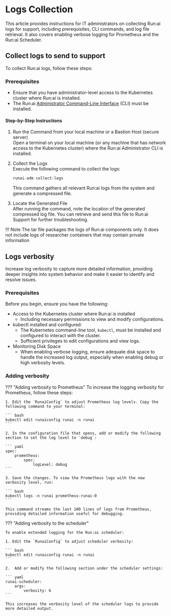 
# Logs Collection

This article provides instructions for IT administrators on collecting Run:ai logs for support, including prerequisites, CLI commands, and log file retrieval. It also covers enabling verbose logging for Prometheus and the Run:ai Scheduler.

## Collect logs to send to support

To collect Run:ai logs, follow these steps:

### Prerequisites

* Ensure that you have administrator-level access to the Kubernetes cluster where Run:ai is installed.  
* The Run:ai [Administrator Command-Line Interface](../config/cli-admin-install.md) (CLI) must be installed.

#### Step-by-Step Instructions

1. Run the Command from your local machine or a Bastion Host (secure server)  
   Open a terminal on your local machine (or any machine that has network access to the Kubernetes cluster) where the Run:ai Administrator CLI is installed.  
2. Collect the Logs  
    Execute the following command to collect the logs:  

    ``` bash
    runai-adm collect-logs
    ```

    This command gathers all relevant Run:ai logs from the system and generate a compressed file.

3. Locate the Generated File  
   After running the command, note the location of the generated compressed log file. You can retrieve and send this file to Run:ai Support for further troubleshooting.

!!! Note
    The tar file packages the logs of Run:ai components only. It does not include logs of researcher containers that may contain private information

## Logs verbosity

Increase log verbosity to capture more detailed information, providing deeper insights into system behavior and make it easier to identify and resolve issues.

### Prerequisites

Before you begin, ensure you have the following:

* Access to the Kubernetes cluster where Run:ai is installed  
   * Including necessary permissions to view and modify configurations.  
* kubectl installed and configured:  
   * The Kubernetes command-line tool, `kubectl`, must be installed and configured to interact with the cluster.  
   * Sufficient privileges to edit configurations and view logs.  
* Monitoring Disk Space  
   * When enabling verbose logging, ensure adequate disk space to handle the increased log output, especially when enabling debug or high verbosity levels.

### Adding verbosity

??? "Adding verbosity to Prometheus"
    To increase the logging verbosity for Prometheus, follow these steps:

    1. Edit the `RunaiConfig` to adjust Prometheus log levels. Copy the following command to your terminal:  

    ``` bash
    kubectl edit runaiconfig runai -n runai
    ```

    2. In the configuration file that opens, add or modify the following section to set the log level to `debug`:  

    ``` yaml
    spec:
        prometheus:
            spec:
                logLevel: debug
    ```
    
    3. Save the changes. To view the Prometheus logs with the new verbosity level, run:  

    ``` bash
    kubectl logs -n runai prometheus-runai-0
    ```
    
    This command streams the last 100 lines of logs from Prometheus, providing detailed information useful for debugging.

??? "Adding verbosity to the scheduler"

    To enable extended logging for the Run:ai scheduler:

    1. Edit the `RunaiConfig` to adjust scheduler verbosity:  

    ``` bash
    kubectl edit runaiconfig runai -n runai
    ```
    
    2.  Add or modify the following section under the scheduler settings:  

    ``` yaml
    runai-scheduler:
        args:
            verbosity: 6
    ```

    This increases the verbosity level of the scheduler logs to provide more detailed output.



